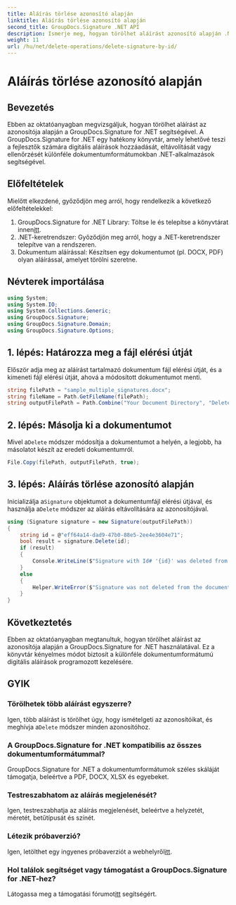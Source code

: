 ```yaml
---
title: Aláírás törlése azonosító alapján
linktitle: Aláírás törlése azonosító alapján
second_title: GroupDocs.Signature .NET API
description: Ismerje meg, hogyan törölhet aláírást azonosító alapján .NET-dokumentumokban a GroupDocs.Signature könyvtár használatával. Könnyű, lépésenkénti útmutató.
weight: 11
url: /hu/net/delete-operations/delete-signature-by-id/
---
```


# Aláírás törlése azonosító alapján

## Bevezetés
Ebben az oktatóanyagban megvizsgáljuk, hogyan törölhet aláírást az azonosítója alapján a GroupDocs.Signature for .NET segítségével. A GroupDocs.Signature for .NET egy hatékony könyvtár, amely lehetővé teszi a fejlesztők számára digitális aláírások hozzáadását, eltávolítását vagy ellenőrzését különféle dokumentumformátumokban .NET-alkalmazások segítségével.
## Előfeltételek
Mielőtt elkezdené, győződjön meg arról, hogy rendelkezik a következő előfeltételekkel:
1.  GroupDocs.Signature for .NET Library: Töltse le és telepítse a könyvtárat innen[itt](https://releases.groupdocs.com/signature/net/).
2. .NET-keretrendszer: Győződjön meg arról, hogy a .NET-keretrendszer telepítve van a rendszeren.
3. Dokumentum aláírással: Készítsen egy dokumentumot (pl. DOCX, PDF) olyan aláírással, amelyet törölni szeretne.

## Névterek importálása
```csharp
using System;
using System.IO;
using System.Collections.Generic;
using GroupDocs.Signature;
using GroupDocs.Signature.Domain;
using GroupDocs.Signature.Options;
```
## 1. lépés: Határozza meg a fájl elérési útját
Először adja meg az aláírást tartalmazó dokumentum fájl elérési útját, és a kimeneti fájl elérési útját, ahová a módosított dokumentumot menti.
```csharp
string filePath = "sample_multiple_signatures.docx";
string fileName = Path.GetFileName(filePath);
string outputFilePath = Path.Combine("Your Document Directory", "DeleteById", fileName);
```
## 2. lépés: Másolja ki a dokumentumot
 Mivel a`Delete` módszer módosítja a dokumentumot a helyén, a legjobb, ha másolatot készít az eredeti dokumentumról.
```csharp
File.Copy(filePath, outputFilePath, true);
```
## 3. lépés: Aláírás törlése azonosító alapján
 Inicializálja a`Signature` objektumot a dokumentumfájl elérési útjával, és használja a`Delete` módszer az aláírás eltávolítására az azonosítójával.
```csharp
using (Signature signature = new Signature(outputFilePath))
{
    string id = @"eff64a14-dad9-47b0-88e5-2ee4e3604e71";
    bool result = signature.Delete(id);
    if (result)
    {
        Console.WriteLine($"Signature with Id# '{id}' was deleted from document ['{fileName}'].");
    }
    else
    {
        Helper.WriteError($"Signature was not deleted from the document! Signature with id# '{id}' was not found!");
    }
}
```

## Következtetés
Ebben az oktatóanyagban megtanultuk, hogyan törölhet aláírást az azonosítója alapján a GroupDocs.Signature for .NET használatával. Ez a könyvtár kényelmes módot biztosít a különféle dokumentumformátumú digitális aláírások programozott kezelésére.
## GYIK
### Törölhetek több aláírást egyszerre?
 Igen, több aláírást is törölhet úgy, hogy ismételgeti az azonosítóikat, és meghívja a`Delete` módszer minden azonosítóhoz.
### A GroupDocs.Signature for .NET kompatibilis az összes dokumentumformátummal?
GroupDocs.Signature for .NET a dokumentumformátumok széles skáláját támogatja, beleértve a PDF, DOCX, XLSX és egyebeket.
### Testreszabhatom az aláírás megjelenését?
Igen, testreszabhatja az aláírás megjelenését, beleértve a helyzetét, méretét, betűtípusát és színét.
### Létezik próbaverzió?
 Igen, letölthet egy ingyenes próbaverziót a webhelyről[itt](https://releases.groupdocs.com/).
### Hol találok segítséget vagy támogatást a GroupDocs.Signature for .NET-hez?
 Látogassa meg a támogatási fórumot[itt](https://forum.groupdocs.com/c/signature/13) segítségért.